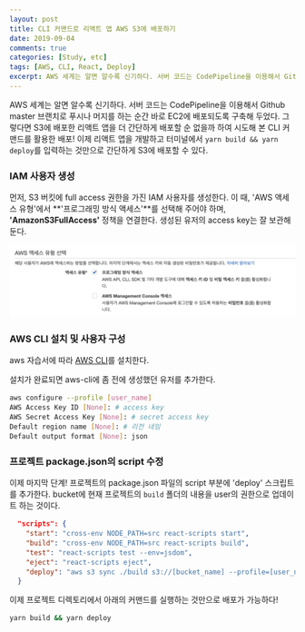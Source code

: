 ```yaml
---
layout: post
title: CLI 커맨드로 리액트 앱 AWS S3에 배포하기
date: 2019-09-04
comments: true
categories: [Study, etc]
tags: [AWS, CLI, React, Deploy]
excerpt: AWS 세계는 알면 알수록 신기하다. 서버 코드는 CodePipeline을 이용해서 Github master 브랜치로 푸시나 머지를 하는 순간 바로 EC2에 배포되도록 구축해 두었다. 그렇다면 S3에 배포한 리액트 앱을 더 간단하게 배포할 순 없을까 하여 시도해 본 CLI 커맨드를 활용한 배포!
---
```


AWS 세계는 알면 알수록 신기하다. 서버 코드는 CodePipeline을 이용해서 Github master 브랜치로 푸시나 머지를 하는 순간 바로 EC2에 배포되도록 구축해 두었다. 그렇다면 S3에 배포한 리액트 앱을 더 간단하게 배포할 순 없을까 하여 시도해 본 CLI 커맨드를 활용한 배포! 이제 리액트 앱을 개발하고 터미널에서 `yarn build && yarn deploy`를 입력하는 것만으로 간단하게 S3에 배포할 수 있다.

### IAM 사용자 생성

먼저, S3 버킷에 full access 권한을 가진 IAM 사용자를 생성한다. 이 때, 'AWS 액세스 유형'에서 **'프로그래밍 방식 액세스'**를 선택해 주어야 하며, **'AmazonS3FullAccess'** 정책을 연결한다. 생성된 유저의 access key는 잘 보관해 둔다.

![aws_iam_user_access](/images/aws_iam_user_access.png "aws_iam_user_access")

### AWS CLI 설치 및 사용자 구성

aws 자습서에 따라 [AWS CLI](https://docs.aws.amazon.com/ko_kr/cli/latest/userguide/install-macos.html)를 설치한다.

설치가 완료되면 aws-cli에 좀 전에 생성했던 유저를 추가한다.

```bash
aws configure --profile [user_name]
AWS Access Key ID [None]: # access key
AWS Secret Access Key [None]: # secret access key
Default region name [None]: # 리전 네임
Default output format [None]: json
```

### 프로젝트 package.json의 script 수정

이제 마지막 단계! 프로젝트의 package.json 파일의 script 부분에 'deploy' 스크립트를 추가한다.
bucket에 현재 프로젝트의 `build` 폴더의 내용을 user의 권한으로 업데이트 하는 것이다.

```json
  "scripts": {
    "start": "cross-env NODE_PATH=src react-scripts start",
    "build": "cross-env NODE_PATH=src react-scripts build",
    "test": "react-scripts test --env=jsdom",
    "eject": "react-scripts eject",
    "deploy": "aws s3 sync ./build s3://[bucket_name] --profile=[user_name]"
  }
```

이제 프로젝트 디렉토리에서 아래의 커맨드를 실행하는 것만으로 배포가 가능하다!

```bash
yarn build && yarn deploy
```
